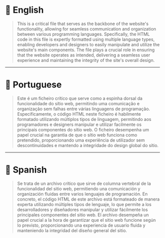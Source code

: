 # 📝 English

> This is a critical file that serves as the backbone of the website's functionality, allowing for seamless communication and organization between various programming languages. Specifically, the HTML code in this file is expertly formatted using multiple language types, enabling developers and designers to easily manipulate and utilize the website's main components. The file plays a crucial role in ensuring that the website operates as intended, delivering a seamless user experience and maintaining the integrity of the site's overall design.

---

# 📝 Portuguese

> Este é um ficheiro crítico que serve como a espinha dorsal da funcionalidade do sítio web, permitindo uma comunicação e organização sem falhas entre várias linguagens de programação. Especificamente, o código HTML neste ficheiro é habilmente formatado utilizando múltiplos tipos de linguagem, permitindo aos programadores e designers manipular e utilizar facilmente os principais componentes do sítio web. O ficheiro desempenha um papel crucial na garantia de que o sítio web funciona como pretendido, proporcionando uma experiência de utilizador sem descontinuidades e mantendo a integridade do design global do sítio.

---

# 📝 Spanish

> Se trata de un archivo crítico que sirve de columna vertebral de la funcionalidad del sitio web, permitiendo una comunicación y organización fluidas entre varios lenguajes de programación. En concreto, el código HTML de este archivo está formateado de manera experta utilizando múltiples tipos de lenguaje, lo que permite a los desarrolladores y diseñadores manipular y utilizar fácilmente los principales componentes del sitio web. El archivo desempeña un papel crucial a la hora de garantizar que el sitio web funcione según lo previsto, proporcionando una experiencia de usuario fluida y manteniendo la integridad del diseño general del sitio.
